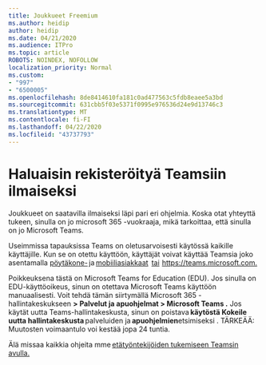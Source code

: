 ```yaml
---
title: Joukkueet Freemium
ms.author: heidip
author: heidip
ms.date: 04/21/2020
ms.audience: ITPro
ms.topic: article
ROBOTS: NOINDEX, NOFOLLOW
localization_priority: Normal
ms.custom:
- "997"
- "6500005"
ms.openlocfilehash: 8de8414610fa181c0ad477563c5fdb8eaee5a3bd
ms.sourcegitcommit: 631cbb5f03e5371f0995e976536d24e9d13746c3
ms.translationtype: MT
ms.contentlocale: fi-FI
ms.lasthandoff: 04/22/2020
ms.locfileid: "43737793"
---
```

# <a name="id-like-to-sign-up-for-teams-for-free"></a>Haluaisin rekisteröityä Teamsiin ilmaiseksi

Joukkueet on saatavilla ilmaiseksi läpi pari eri ohjelmia. Koska otat yhteyttä tukeen, sinulla on jo microsoft 365 -vuokraaja, mikä tarkoittaa, että sinulla on jo Microsoft Teams.

Useimmissa tapauksissa Teams on oletusarvoisesti käytössä kaikille käyttäjille. Kun se on otettu käyttöön, käyttäjät voivat käyttää Teamsia joko asentamalla [pöytäkone-](https://docs.microsoft.com/MicrosoftTeams/get-clients#desktop-client) ja [mobiiliasiakkaat](https://docs.microsoft.com/MicrosoftTeams/get-clients#mobile-clients)  [tai](https://docs.microsoft.com/MicrosoftTeams/get-clients#web-client)  <https://teams.microsoft.com.>

Poikkeuksena tästä on Microsoft Teams for Education (EDU). Jos sinulla on EDU-käyttöoikeus, sinun on otettava Microsoft Teams käyttöön manuaalisesti. Voit tehdä tämän siirtymällä Microsoft 365 -hallintakeskukseen **> Palvelut ja apuohjelmat > Microsoft Teams .** Jos käytät uutta Teams-hallintakeskusta, sinun on poistava **käytöstä Kokeile uutta hallintakeskusta** palveluiden ja **apuohjelmien**etsimiseksi . TÄRKEÄÄ: Muutosten voimaantulo voi kestää jopa 24 tuntia.

Älä missaa kaikkia ohjeita mme [etätyöntekijöiden tukemiseen Teamsin avulla.](https://docs.microsoft.com/MicrosoftTeams/support-remote-work-with-teams)
